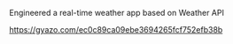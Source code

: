 Engineered a real-time weather app based on Weather API

 https://gyazo.com/ec0c89ca09ebe3694265fcf752efb38b
